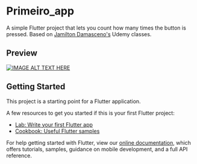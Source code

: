 # Primeiro_app

A simple Flutter project that lets you count how many times the button is pressed.
Based on [Jamilton Damasceno's](https://www.udemy.com/course/desenvolvimento-android-e-ios-com-flutter/) Udemy classes.

## Preview

[![IMAGE ALT TEXT HERE](https://img.youtube.com/vi/LMZ6nu2wDXk/0.jpg)](https://www.youtube.com/watch?v=LMZ6nu2wDXk)

## Getting Started

This project is a starting point for a Flutter application.

A few resources to get you started if this is your first Flutter project:

- [Lab: Write your first Flutter app](https://flutter.dev/docs/get-started/codelab)
- [Cookbook: Useful Flutter samples](https://flutter.dev/docs/cookbook)

For help getting started with Flutter, view our
[online documentation](https://flutter.dev/docs), which offers tutorials,
samples, guidance on mobile development, and a full API reference.

